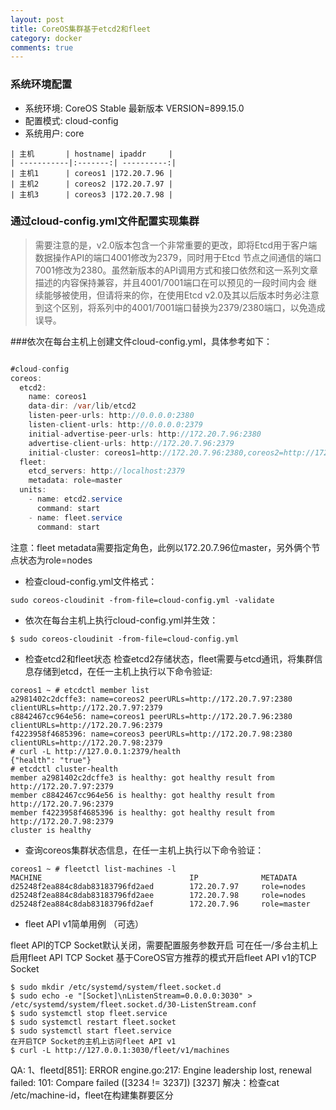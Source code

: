 ```yaml
---
layout: post
title: CoreOS集群基于etcd2和fleet
category: docker
comments: true
---
```

### 系统环境配置
* 系统环境: CoreOS Stable 最新版本 VERSION=899.15.0
* 配置模式: cloud-config
* 系统用户: core

```shell
| 主机       | hostname| ipaddr     |
| -----------|:-------:| ----------:|
| 主机1      | coreos1 |172.20.7.96 |
| 主机2      | coreos2 |172.20.7.97 |
| 主机3      | coreos3 |172.20.7.98 |
```

### 通过cloud-config.yml文件配置实现集群

> 需要注意的是，v2.0版本包含一个非常重要的更改，即将Etcd用于客户端数据操作API的端口4001修改为2379，同时用于Etcd
节点之间通信的端口7001修改为2380。虽然新版本的API调用方式和接口依然和这一系列文章描述的内容保持兼容，并且4001/7001端口在可以预见的一段时间内会
继续能够被使用，但请将来的你，在使用Etcd v2.0及其以后版本时务必注意到这个区别，将系列中的4001/7001端口替换为2379/2380端口，以免造成误导。


###依次在每台主机上创建文件cloud-config.yml，具体参考如下：
```java

#cloud-config
coreos:
  etcd2:
    name: coreos1
    data-dir: /var/lib/etcd2
    listen-peer-urls: http://0.0.0.0:2380
    listen-client-urls: http://0.0.0.0:2379
    initial-advertise-peer-urls: http://172.20.7.96:2380
    advertise-client-urls: http://172.20.7.96:2379
    initial-cluster: coreos1=http://172.20.7.96:2380,coreos2=http://172.20.7.97:2380,coreos3=http://172.20.7.98:2380
  fleet:
    etcd_servers: http://localhost:2379
    metadata: role=master
  units:
    - name: etcd2.service
      command: start
    - name: fleet.service
      command: start
```

注意：fleet metadata需要指定角色，此例以172.20.7.96位master，另外俩个节点状态为role=nodes

* 检查cloud-config.yml文件格式：

```shell
sudo coreos-cloudinit -from-file=cloud-config.yml -validate
```
* 依次在每台主机上执行cloud-config.yml并生效：

```shell
$ sudo coreos-cloudinit -from-file=cloud-config.yml
```
* 检查etcd2和fleet状态
检查etcd2存储状态，fleet需要与etcd通讯，将集群信息存储到etcd，在任一主机上执行以下命令验证:

```shell
coreos1 ~ # etcdctl member list
a2981402c2dcffe3: name=coreos2 peerURLs=http://172.20.7.97:2380 clientURLs=http://172.20.7.97:2379
c8842467cc964e56: name=coreos1 peerURLs=http://172.20.7.96:2380 clientURLs=http://172.20.7.96:2379
f4223958f4685396: name=coreos3 peerURLs=http://172.20.7.98:2380 clientURLs=http://172.20.7.98:2379
# curl -L http://127.0.0.1:2379/health
{"health": "true"}
# etcdctl cluster-health
member a2981402c2dcffe3 is healthy: got healthy result from http://172.20.7.97:2379
member c8842467cc964e56 is healthy: got healthy result from http://172.20.7.96:2379
member f4223958f4685396 is healthy: got healthy result from http://172.20.7.98:2379
cluster is healthy
```
* 查询coreos集群状态信息，在任一主机上执行以下命令验证：

```shell
coreos1 ~ # fleetctl list-machines -l
MACHINE                                 IP              METADATA
d25248f2ea884c8dab83183796fd2aed        172.20.7.97     role=nodes
d25248f2ea884c8dab83183796fd2aee        172.20.7.98     role=nodes
d25248f2ea884c8dab83183796fd2aef        172.20.7.96     role=master
```
* fleet API v1简单用例 （可选）

fleet API的TCP Socket默认关闭，需要配置服务参数开启
可在任一/多台主机上启用fleet API TCP Socket
基于CoreOS官方推荐的模式开启fleet API v1的TCP Socket

```shell
$ sudo mkdir /etc/systemd/system/fleet.socket.d
$ sudo echo -e "[Socket]\nListenStream=0.0.0.0:3030" > /etc/systemd/system/fleet.socket.d/30-ListenStream.conf
$ sudo systemctl stop fleet.service
$ sudo systemctl restart fleet.socket
$ sudo systemctl start fleet.service
在开启TCP Socket的主机上访问fleet API v1
$ curl -L http://127.0.0.1:3030/fleet/v1/machines
```
QA:
1、fleetd[851]: ERROR engine.go:217: Engine leadership lost, renewal failed: 101: Compare failed ([3234 != 3237]) [3237]
解决：检查cat /etc/machine-id，fleet在构建集群要区分
